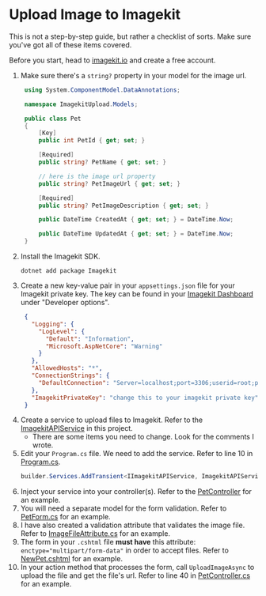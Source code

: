 # Upload Image to Imagekit

This is not a step-by-step guide, but rather a checklist of sorts. Make sure you've got all of these items covered.

Before you start, head to [imagekit.io](https://imagekit.io/) and create a free account.

1. Make sure there's a `string?` property in your model for the image url.
   ```cs
    using System.ComponentModel.DataAnnotations;

    namespace ImagekitUpload.Models;

    public class Pet
    {
        [Key]
        public int PetId { get; set; }

        [Required]
        public string? PetName { get; set; }

        // here is the image url property
        public string? PetImageUrl { get; set; }

        [Required]
        public string? PetImageDescription { get; set; }

        public DateTime CreatedAt { get; set; } = DateTime.Now;

        public DateTime UpdatedAt { get; set; } = DateTime.Now;
    }
    ```
2. Install the Imagekit SDK.
   ```shell
   dotnet add package Imagekit
   ```
3. Create a new key-value pair in your `appsettings.json` file for your Imagekit private key. The key can be found in your [Imagekit Dashboard](https://imagekit.io/dashboard/developer/api-keys) under "Developer options".
   ```json
    {
      "Logging": {
        "LogLevel": {
          "Default": "Information",
          "Microsoft.AspNetCore": "Warning"
        }
      },
      "AllowedHosts": "*",
      "ConnectionStrings": {
        "DefaultConnection": "Server=localhost;port=3306;userid=root;password=root;database=your_db;"
      },
      "ImagekitPrivateKey": "change this to your imagekit private key"
    }
   ```
4. Create a service to upload files to Imagekit. Refer to the [ImagekitAPIService](./Services/ImagekitAPIService.cs) in this project.
   - There are some items you need to change. Look for the comments I wrote.
5. Edit your `Program.cs` file. We need to add the service. Refer to line 10 in [Program.cs](./Program.cs).
   ```cs
   builder.Services.AddTransient<IImagekitAPIService, ImagekitAPIService>();
   ```
6. Inject your service into your controller(s). Refer to the [PetController](./Controllers/PetController.cs) for an example.
7. You will need a separate model for the form validation. Refer to [PetForm.cs](./Models/PetForm.cs) for an example.
8. I have also created a validation attribute that validates the image file. Refer to [ImageFileAttribute.cs](./Attributes/ImageFileAttribute.cs) for an example.
9. The form in your `.cshtml` file **must have** this attribute: `enctype="multipart/form-data"` in order to accept files. Refer to [NewPet.cshtml](./Views/Pet/NewPet.cshtml) for an example.
10. In your action method that processes the form, call `UploadImageAsync` to upload the file and get the file's url. Refer to line 40 in [PetController.cs](./Controllers/PetController.cs) for an example.